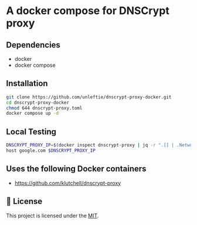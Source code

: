 # A docker compose for DNSCrypt proxy

## Dependencies

- docker
- docker compose

## Installation

```bash
git clone https://github.com/unleftie/dnscrypt-proxy-docker.git
cd dnscrypt-proxy-docker
chmod 644 dnscrypt-proxy.toml
docker compose up -d
```

## Local Testing

```bash
DNSCRYPT_PROXY_IP=$(docker inspect dnscrypt-proxy | jq -r ".[] | .NetworkSettings | .Networks | .[] | .IPAddress")
host google.com $DNSCRYPT_PROXY_IP
```

## Uses the following Docker containers

- https://github.com/klutchell/dnscrypt-proxy

## 📝 License

This project is licensed under the [MIT](LICENSE.md).
